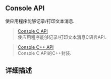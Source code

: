 Console API
---
使应用程序能够记录/打印文本消息.

> [Console C API]()   
 使应用程序能够记录/打印文本消息C语言API.

> [Console C++ API]()   
 Console C API的C++封装.
 
详细描述
---